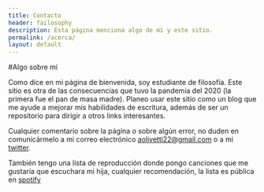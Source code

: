 ```yaml
---
title: Contacto
header: failosophy
description: Esta página menciona algo de mí y este sitio.
permalink: /acerca/
layout: default
---
```


#Algo sobre mí

Como dice en mi página de bienvenida, soy estudiante de filosofía. Este sitio es otra de las consecuencias que tuvo la pandemia del 2020 (la primera fue el pan de masa madre). Planeo usar este sitio como un blog que me ayude a mejorar mis habilidades de escritura, además de ser un repositorio para dirigir a otros links interesantes.

Cualquier comentario sobre la página o sobre algún error, no duden en comunicármelo a mi correo electrónico aolivetti22@gmail.com o a mi [twitter](https://twitter.com/OlivettiOscar).

También tengo una lista de reproducción donde pongo canciones que me gustaría que escuchara mi hija, cualquier recomendación, la lista es pública en [spotify](https://open.spotify.com/playlist/6kTX5rJIZbmrkHOYgo6YyH?si=BYh8WCEvRFigu2x3DnPRgA)
